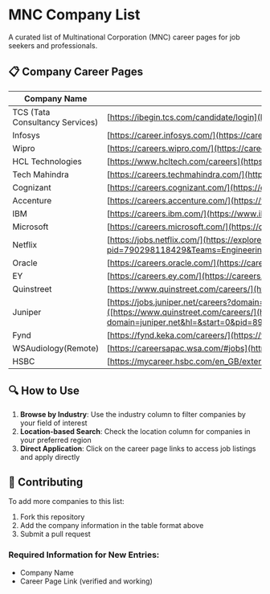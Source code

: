 # MNC Company List

A curated list of Multinational Corporation (MNC) career pages for job seekers and professionals.

## 📋 Company Career Pages

| Company Name                    | Career Page Link                                                                  
| ------------------------------- | --------------------------------------------------------------------------------  
| TCS (Tata Consultancy Services) | [https://ibegin.tcs.com/candidate/login](https://ibegin.tcs.com/candidate/login)    
| Infosys                         | [https://career.infosys.com/](https://career.infosys.com/)                       
| Wipro                           | [https://careers.wipro.com/](https://careers.wipro.com/)                        
| HCL Technologies                | [https://www.hcltech.com/careers](https://www.hcltech.com/careers/opportunities) 
| Tech Mahindra                   | [https://careers.techmahindra.com/](https://careers.techmahindra.com/)          
| Cognizant                       | [https://careers.cognizant.com/](https://careers.cognizant.com/)                 
| Accenture                       | [https://careers.accenture.com/](https://www.accenture.com/in-en/careers/jobsearch) 
| IBM                             | [https://careers.ibm.com/](https://www.ibm.com/in-en/careers)                    
| Microsoft                       | [https://careers.microsoft.com/](https://careers.microsoft.com/)                
| Netflix                         | [https://jobs.netflix.com/](https://explore.jobs.netflix.net/careers?pid=790298118429&Teams=Engineering&Teams=Engineering%20Operations&domain=netflix.com&sort_by=relevance)                      
| Oracle                          | [https://careers.oracle.com/](https://careers.oracle.com/)                      
| EY                              | [https://careers.ey.com/](https://careers.ey.com/)                               
| Quinstreet                               | [https://www.quinstreet.com/careers/](https://www.quinstreet.com/careers/)    
| Juniper                               | [https://jobs.juniper.net/careers?domain=juniper.net&hl=&start=0&pid=893381453774&sort_by=match]([https://www.quinstreet.com/careers/](https://jobs.juniper.net/careers?domain=juniper.net&hl=&start=0&pid=893381453774&sort_by=match))   
| Fynd                              | [https://fynd.keka.com/careers/](https://fynd.keka.com/careers/) 
| WSAudiology(Remote)                              | [https://careersapac.wsa.com/#jobs](https://careersapac.wsa.com/#jobs) 
| HSBC                              | [https://mycareer.hsbc.com/en_GB/external/SearchJobs](https://mycareer.hsbc.com/en_GB/external/SearchJobs) 


## 🔍 How to Use

1. **Browse by Industry**: Use the industry column to filter companies by your field of interest
2. **Location-based Search**: Check the location column for companies in your preferred region
3. **Direct Application**: Click on the career page links to access job listings and apply directly

## 📝 Contributing

To add more companies to this list:

1. Fork this repository
2. Add the company information in the table format above
3. Submit a pull request

### Required Information for New Entries:

- Company Name
- Career Page Link (verified and working)

